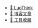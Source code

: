 - [🚀 LuoThink](https://luojunll.github.io/)
- [📝 博客文章](https://luojunll.github.io/blog.html)
- [🔨 工具收藏](https://nav.newzone.top/)
